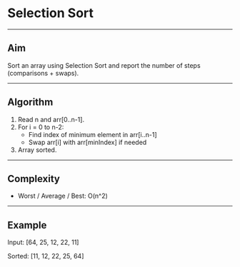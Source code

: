 # Selection Sort

---

## Aim
Sort an array using Selection Sort and report the number of steps (comparisons + swaps).

---

## Algorithm
1. Read n and arr[0..n-1].
2. For i = 0 to n-2:
   - Find index of minimum element in arr[i..n-1]
   - Swap arr[i] with arr[minIndex] if needed
3. Array sorted.

---

## Complexity
- Worst / Average / Best: O(n^2)

---

## Example
Input: [64, 25, 12, 22, 11]

Sorted: [11, 12, 22, 25, 64]
